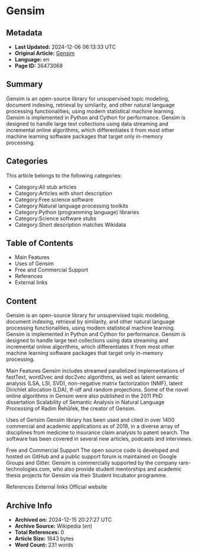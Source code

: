 # Gensim

## Metadata
- **Last Updated:** 2024-12-06 06:13:33 UTC
- **Original Article:** [Gensim](https://en.wikipedia.org/wiki/Gensim)
- **Language:** en
- **Page ID:** 36473068

## Summary
Gensim is an open-source library for unsupervised topic modeling, document indexing, retrieval by similarity, and other natural language processing functionalities, using modern statistical machine learning.
Gensim is implemented in Python and Cython for performance. Gensim is designed to handle large text collections using data streaming and incremental online algorithms, which differentiates it from most other machine learning software packages that target only in-memory processing.

## Categories
This article belongs to the following categories:

- Category:All stub articles
- Category:Articles with short description
- Category:Free science software
- Category:Natural language processing toolkits
- Category:Python (programming language) libraries
- Category:Science software stubs
- Category:Short description matches Wikidata

## Table of Contents

- Main Features
- Uses of Gensim
- Free and Commercial Support
- References
- External links

## Content

Gensim is an open-source library for unsupervised topic modeling, document indexing, retrieval by similarity, and other natural language processing functionalities, using modern statistical machine learning.
Gensim is implemented in Python and Cython for performance. Gensim is designed to handle large text collections using data streaming and incremental online algorithms, which differentiates it from most other machine learning software packages that target only in-memory processing.

Main Features
Gensim includes streamed parallelized implementations of fastText, word2vec and doc2vec algorithms, as well as latent semantic analysis (LSA, LSI, SVD), non-negative matrix factorization (NMF), latent Dirichlet allocation (LDA), tf-idf and random projections.
Some of the novel online algorithms in Gensim were also published in the 2011 PhD dissertation Scalability of Semantic Analysis in Natural Language Processing of Radim Řehůřek, the creator of Gensim.

Uses of Gensim
Gensim library has been used and cited in over 1400 commercial and academic applications as of 2018, in a diverse array of disciplines from medicine to insurance claim analysis to patent search. The software has been covered in several new articles, podcasts and interviews.

Free and Commercial Support
The open source code is developed and hosted on GitHub and a public support forum is maintained on Google Groups and Gitter.
Gensim is commercially supported by the company rare-technologies.com, who also provide student mentorships and academic thesis projects for Gensim via their Student Incubator programme.

References
External links
Official website

## Archive Info
- **Archived on:** 2024-12-15 20:27:27 UTC
- **Archive Source:** Wikipedia (_en_)
- **Total References:** 0
- **Article Size:** 1643 bytes
- **Word Count:** 231 words
